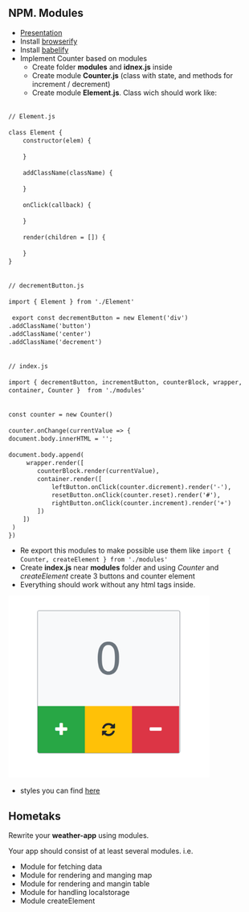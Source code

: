 ## NPM. Modules

* [Presentation](https://slides.com/danielsuleiman/npm#/)	
* Install [browserify](http://browserify.org/)	
* Install [babelify](https://github.com/babel/babelify)
* Implement Counter based on modules	
  * Create folder **modules** and **idnex.js** inside	
  * Create module **Counter.js** (class with state, and methods for increment / decrement)
  * Create module **Element.js**. Class wich should work like:
```	  * Create **src** folder

// Element.js

class Element {
    constructor(elem) {
       
    }

    addClassName(className) {
     
    }

    onClick(callback) {
       
    }

    render(children = []) {
       
    }    
}


// decrementButton.js

import { Element } from './Element'

 export const decrementButton = new Element('div')
.addClassName('button')
.addClassName('center')
.addClassName('decrement')


// index.js

import { decrementButton, incrementButton, counterBlock, wrapper, container, Counter }  from './modules'


const counter = new Counter()

counter.onChange(currentValue => {
document.body.innerHTML = '';

document.body.append(
     wrapper.render([
        counterBlock.render(currentValue),
        container.render([
            leftButton.onClick(counter.dicrement).render('-'),
            resetButton.onClick(counter.reset).render('#'),
            rightButton.onClick(counter.increment).render('+')
        ])
    ])
 )
})

```	

* Re export this modules to make possible use them like `import { Counter, createElement } from './modules'`	
* Create **index.js** near **modules** folder and using *Counter* and *createElement* create 3 buttons and counter element	
* Everything should work without any html tags inside.	
<img src="./assets/counter.png" width="400">

* styles you can find [here](https://github.com/tr3v3r/simple-counter/blob/master/styles.css) 
  
## Hometaks
Rewrite your **weather-app** using modules.

Your app should consist of at least several modules. i.e.
* Module for fetching data
* Module for rendering and manging map
* Module for rendering and mangin table
* Module for handling localstorage
* Module createElement 


